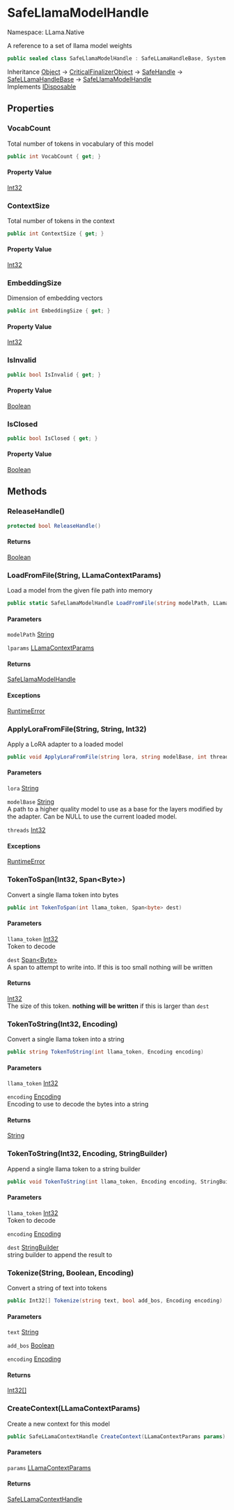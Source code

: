 # SafeLlamaModelHandle

Namespace: LLama.Native

A reference to a set of llama model weights

```csharp
public sealed class SafeLlamaModelHandle : SafeLLamaHandleBase, System.IDisposable
```

Inheritance [Object](https://docs.microsoft.com/en-us/dotnet/api/system.object) → [CriticalFinalizerObject](https://docs.microsoft.com/en-us/dotnet/api/system.runtime.constrainedexecution.criticalfinalizerobject) → [SafeHandle](https://docs.microsoft.com/en-us/dotnet/api/system.runtime.interopservices.safehandle) → [SafeLLamaHandleBase](./llama.native.safellamahandlebase.md) → [SafeLlamaModelHandle](./llama.native.safellamamodelhandle.md)<br>
Implements [IDisposable](https://docs.microsoft.com/en-us/dotnet/api/system.idisposable)

## Properties

### **VocabCount**

Total number of tokens in vocabulary of this model

```csharp
public int VocabCount { get; }
```

#### Property Value

[Int32](https://docs.microsoft.com/en-us/dotnet/api/system.int32)<br>

### **ContextSize**

Total number of tokens in the context

```csharp
public int ContextSize { get; }
```

#### Property Value

[Int32](https://docs.microsoft.com/en-us/dotnet/api/system.int32)<br>

### **EmbeddingSize**

Dimension of embedding vectors

```csharp
public int EmbeddingSize { get; }
```

#### Property Value

[Int32](https://docs.microsoft.com/en-us/dotnet/api/system.int32)<br>

### **IsInvalid**

```csharp
public bool IsInvalid { get; }
```

#### Property Value

[Boolean](https://docs.microsoft.com/en-us/dotnet/api/system.boolean)<br>

### **IsClosed**

```csharp
public bool IsClosed { get; }
```

#### Property Value

[Boolean](https://docs.microsoft.com/en-us/dotnet/api/system.boolean)<br>

## Methods

### **ReleaseHandle()**

```csharp
protected bool ReleaseHandle()
```

#### Returns

[Boolean](https://docs.microsoft.com/en-us/dotnet/api/system.boolean)<br>

### **LoadFromFile(String, LLamaContextParams)**

Load a model from the given file path into memory

```csharp
public static SafeLlamaModelHandle LoadFromFile(string modelPath, LLamaContextParams lparams)
```

#### Parameters

`modelPath` [String](https://docs.microsoft.com/en-us/dotnet/api/system.string)<br>

`lparams` [LLamaContextParams](./llama.native.llamacontextparams.md)<br>

#### Returns

[SafeLlamaModelHandle](./llama.native.safellamamodelhandle.md)<br>

#### Exceptions

[RuntimeError](./llama.exceptions.runtimeerror.md)<br>

### **ApplyLoraFromFile(String, String, Int32)**

Apply a LoRA adapter to a loaded model

```csharp
public void ApplyLoraFromFile(string lora, string modelBase, int threads)
```

#### Parameters

`lora` [String](https://docs.microsoft.com/en-us/dotnet/api/system.string)<br>

`modelBase` [String](https://docs.microsoft.com/en-us/dotnet/api/system.string)<br>
A path to a higher quality model to use as a base for the layers modified by the
 adapter. Can be NULL to use the current loaded model.

`threads` [Int32](https://docs.microsoft.com/en-us/dotnet/api/system.int32)<br>

#### Exceptions

[RuntimeError](./llama.exceptions.runtimeerror.md)<br>

### **TokenToSpan(Int32, Span&lt;Byte&gt;)**

Convert a single llama token into bytes

```csharp
public int TokenToSpan(int llama_token, Span<byte> dest)
```

#### Parameters

`llama_token` [Int32](https://docs.microsoft.com/en-us/dotnet/api/system.int32)<br>
Token to decode

`dest` [Span&lt;Byte&gt;](https://docs.microsoft.com/en-us/dotnet/api/system.span-1)<br>
A span to attempt to write into. If this is too small nothing will be written

#### Returns

[Int32](https://docs.microsoft.com/en-us/dotnet/api/system.int32)<br>
The size of this token. **nothing will be written** if this is larger than `dest`

### **TokenToString(Int32, Encoding)**

Convert a single llama token into a string

```csharp
public string TokenToString(int llama_token, Encoding encoding)
```

#### Parameters

`llama_token` [Int32](https://docs.microsoft.com/en-us/dotnet/api/system.int32)<br>

`encoding` [Encoding](https://docs.microsoft.com/en-us/dotnet/api/system.text.encoding)<br>
Encoding to use to decode the bytes into a string

#### Returns

[String](https://docs.microsoft.com/en-us/dotnet/api/system.string)<br>

### **TokenToString(Int32, Encoding, StringBuilder)**

Append a single llama token to a string builder

```csharp
public void TokenToString(int llama_token, Encoding encoding, StringBuilder dest)
```

#### Parameters

`llama_token` [Int32](https://docs.microsoft.com/en-us/dotnet/api/system.int32)<br>
Token to decode

`encoding` [Encoding](https://docs.microsoft.com/en-us/dotnet/api/system.text.encoding)<br>

`dest` [StringBuilder](https://docs.microsoft.com/en-us/dotnet/api/system.text.stringbuilder)<br>
string builder to append the result to

### **Tokenize(String, Boolean, Encoding)**

Convert a string of text into tokens

```csharp
public Int32[] Tokenize(string text, bool add_bos, Encoding encoding)
```

#### Parameters

`text` [String](https://docs.microsoft.com/en-us/dotnet/api/system.string)<br>

`add_bos` [Boolean](https://docs.microsoft.com/en-us/dotnet/api/system.boolean)<br>

`encoding` [Encoding](https://docs.microsoft.com/en-us/dotnet/api/system.text.encoding)<br>

#### Returns

[Int32[]](https://docs.microsoft.com/en-us/dotnet/api/system.int32)<br>

### **CreateContext(LLamaContextParams)**

Create a new context for this model

```csharp
public SafeLLamaContextHandle CreateContext(LLamaContextParams params)
```

#### Parameters

`params` [LLamaContextParams](./llama.native.llamacontextparams.md)<br>

#### Returns

[SafeLLamaContextHandle](./llama.native.safellamacontexthandle.md)<br>
